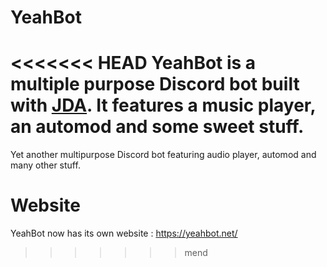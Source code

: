 # YeahBot
<<<<<<< HEAD
YeahBot is a multiple purpose Discord bot built with [JDA](https://github.com/DV8FromTheWorld/JDA). 
It features a music player, an automod and some sweet stuff.
=======
Yet another multipurpose Discord bot featuring audio player, automod and many other stuff.

# Website
YeahBot now has its own website : https://yeahbot.net/
>>>>>>> mend
